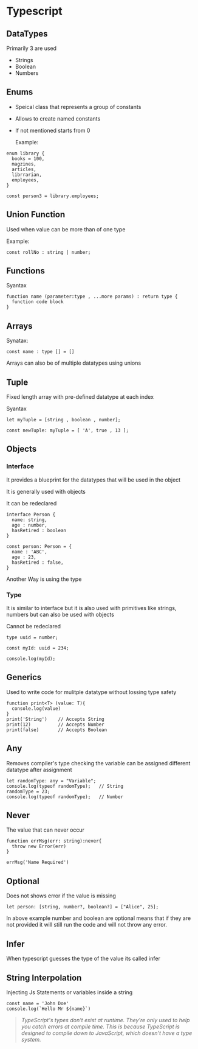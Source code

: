 # Typescript

## DataTypes

Primarily 3 are used

- Strings
- Boolean
- Numbers

## Enums

- Speical class that represents a group of constants
- Allows to create named constants
- If not mentioned starts from 0

  Example:

```
enum library {
  books = 100,
  magzines,
  articles,
  librrarian,
  employees,
}

const person3 = library.employees;
```

## Union Function

Used when value can be more than of one type

Example:

```
const rollNo : string | number;
```

## Functions

Syantax

```
function name (parameter:type , ...more params) : return type {
  function code block
}
```

## Arrays

Synatax:

```
const name : type [] = []
```

Arrays can also be of multiple datatypes using unions

## Tuple

Fixed length array with pre-defined datatype at each index

Syantax

```
let myTuple = [string , boolean , number];

const newTuple: myTuple = [ 'A', true , 13 ];
```

## Objects

### Interface

It provides a blueprint for the datatypes that will be used in the object

It is generally used with objects

It can be redeclared

```
interface Person {
  name: string,
  age : number,
  hasRetired : boolean
}

const person: Person = {
  name : 'ABC',
  age : 23,
  hasRetired : false,
}
```

Another Way is using the type

### Type

It is similar to interface but it is also used with primitives like strings, numbers but can also be used with objects

Cannot be redeclared

```
type uuid = number;

const myId: uuid = 234;

console.log(myId);
```

## Generics

Used to write code for mulitple datatype without lossing type safety

```
function print<T> (value: T){
  console.log(value)
}
print('String')    // Accepts String
print(12)          // Accepts Number
print(false)       // Accepts Boolean
```

## Any

Removes compiler's type checking the variable can be assigned different datatype after assignment

```
let randomType: any = "Variable";
console.log(typeof randomType);   // String
randomType = 23;
console.log(typeof randomType);   // Number
```

## Never

The value that can never occur

```
function errMsg(err: string):never{
  throw new Error(err)
}

errMsg('Name Required')
```

## Optional

Does not shows error if the value is missing

```
let person: [string, number?, boolean?] = ["Alice", 25];
```

In above example number and boolean are optional means that if they are not provided it will still run the code and will not throw any error.

## Infer

When typescript guesses the type of the value its called infer

## String Interpolation

Injecting Js Statements or variables inside a string

```
const name = 'John Doe'
console.log(`Hello Mr ${name}`)
```

> _TypeScript's types don't exist at runtime. They're only used to help you catch errors at compile time. This is because TypeScript is designed to compile down to JavaScript, which doesn't have a type system._
